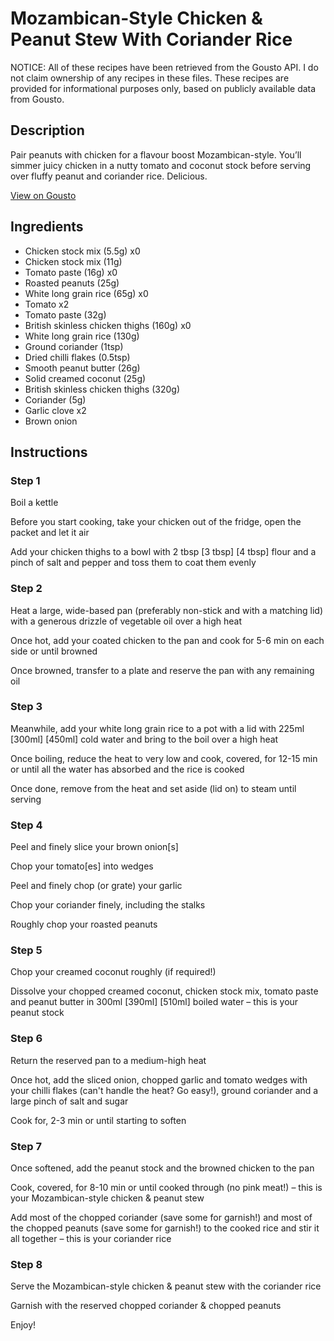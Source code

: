 # Mozambican-Style Chicken & Peanut Stew With Coriander Rice

NOTICE: All of these recipes have been retrieved from the Gousto API. I do not claim ownership of any recipes in these files. These recipes are provided for informational purposes only, based on publicly available data from Gousto.

## Description

Pair peanuts with chicken for a flavour boost Mozambican-style. You’ll simmer juicy chicken in a nutty tomato and coconut stock before serving over fluffy peanut and coriander rice. Delicious.

[View on Gousto](https://www.gousto.co.uk/recipes/cookbook/mozambican-style-chicken-peanut-stew-with-coriander-rice)

## Ingredients

- Chicken stock mix (5.5g) x0
- Chicken stock mix (11g)
- Tomato paste (16g) x0
- Roasted peanuts (25g)
- White long grain rice (65g) x0
- Tomato x2
- Tomato paste (32g)
- British skinless chicken thighs (160g) x0
- White long grain rice (130g)
- Ground coriander (1tsp)
- Dried chilli flakes (0.5tsp)
- Smooth peanut butter (26g)
- Solid creamed coconut (25g)
- British skinless chicken thighs (320g)
- Coriander (5g)
- Garlic clove x2
- Brown onion

## Instructions


### Step 1

Boil a kettle

Before you start cooking, take your chicken out of the fridge, open the packet and let it air

Add your chicken thighs to a bowl with 2 tbsp <span class="text-purple">[3 tbsp] </span><span class="text-danger">[4 tbsp] </span>flour and a pinch of salt and pepper and toss them to coat them evenly


### Step 2

Heat a large, wide-based pan (preferably non-stick and with a matching lid) with a generous drizzle of vegetable oil over a high heat

Once hot, add your coated chicken to the pan and cook for 5-6 min on each side or until browned

Once browned, transfer to a plate and reserve the pan with any remaining oil


### Step 3

Meanwhile, add your white long grain rice to a pot with a lid with 225ml <span class="text-purple">[300ml]</span> <span class="text-danger">[450ml] </span>cold water and bring to the boil over a high heat

Once boiling, reduce the heat to very low and cook, covered, for 12-15 min or until all the water has absorbed and the rice is cooked

Once done, remove from the heat and set aside (lid on) to steam until serving


### Step 4

Peel and finely slice your brown onion[s]

Chop your tomato[es] into wedges

Peel and finely chop (or grate) your garlic

Chop your coriander finely, including the stalks

Roughly chop your roasted peanuts


### Step 5

Chop your creamed coconut roughly (if required!)

Dissolve your chopped creamed coconut, chicken stock mix, tomato paste and peanut butter in 300ml <span class="text-purple">[390ml] </span><span class="text-danger">[510ml]</span> boiled water – this is your peanut stock


### Step 6

Return the reserved pan to a medium-high heat

Once hot, add the sliced onion, chopped garlic and tomato wedges with your chilli flakes (can't handle the heat? Go easy!), ground coriander and a large pinch of salt and sugar

Cook for, 2-3 min or until starting to soften


### Step 7

Once softened, add the peanut stock and the browned chicken to the pan

Cook, covered, for 8-10 min or until cooked through (no pink meat!) – this is your Mozambican-style chicken & peanut stew

Add most of the chopped coriander (save some for garnish!) and most of the chopped peanuts (save some for garnish!) to the cooked rice and stir it all together – this is your coriander rice

### Step 8

Serve the Mozambican-style chicken & peanut stew with the coriander rice

Garnish with the reserved chopped coriander & chopped peanuts

Enjoy!

